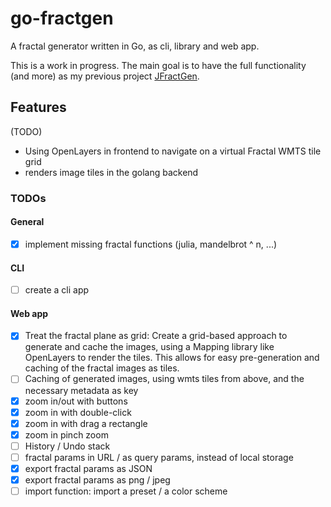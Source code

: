 # go-fractgen

A fractal generator written in Go, as cli, library and web app.

This is a work in progress. The main goal is to have the full functionality (and more) as my previous
project [JFractGen](https://github.com/bylexus/JFractGen).

## Features

(TODO)

- Using OpenLayers in frontend to navigate on a virtual Fractal WMTS tile grid
- renders image tiles in the golang backend


### TODOs

#### General

- [x] implement missing fractal functions (julia, mandelbrot ^ n, ...)

#### CLI

- [ ] create a cli app

#### Web app

- [x] Treat the fractal plane as grid: Create a grid-based approach to generate and cache the images,
using a Mapping library like OpenLayers to render the tiles. This allows for easy pre-generation and caching
of the fractal images as tiles.
- [ ] Caching of generated images, using wmts tiles from above, and the necessary metadata as key
- [x] zoom in/out with buttons
- [x] zoom in with double-click
- [x] zoom in with drag a rectangle
- [x] zoom in pinch zoom
- [ ] History / Undo stack
- [ ] fractal params in URL / as query params, instead of local storage
- [x] export fractal params as JSON
- [x] export fractal params as png / jpeg
- [ ] import function: import a preset / a color scheme
